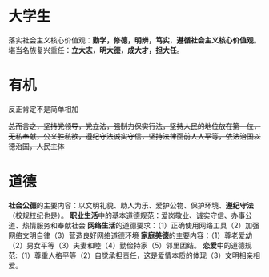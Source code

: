 # 大学生
落实社会主义核心价值观：**勤学，修德，明辨，笃实**，**遵循社会主义核心价值观**。
堪当名族复兴重任：**立大志，明大德，成大才，担大任**。

# 有机
反正肯定不是简单相加

~~总而言之，坚持党领导，党立法，强制力保实行法，坚持人民的地位放在第一位，无私奉献，公义胜私欲，遵纪守法诚实守信，坚持法律面前人人平等，依法治国以德治国，人民主体~~

# 道德
**社会公德**的主要内容：以文明礼貌、助人为乐、爱护公物、保护环境、**遵纪守法**（校规校纪也是）。
**职业生活**中的基本道德规范：爱岗敬业、诚实守信、办事公道、热情服务和奉献社会
**网络生活**的道德要求：（1）正确使用网络工具（2）加强网络文明自律（3）营造良好网络道德环境
**家庭美德**的主要内容：（1）尊老爱幼（2）男女平等（3）夫妻和睦（4）勤俭持家（5）邻里团结。
**恋爱**中的道德规范:（1）尊重人格平等（2）自觉承担责任，这是爱情本质的体现（3）文明相亲相爱。
<!--stackedit_data:
eyJoaXN0b3J5IjpbLTk2NTQ2OTI4OCwxNjIyOTQ0MDI5LDMxOD
QyMjUsLTEwNTI0NDE1NjcsMTk4MDQwOTA5MV19
-->